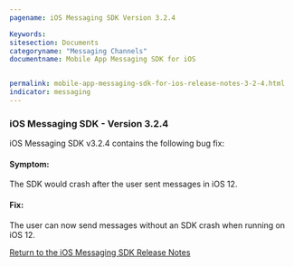 ```yaml
---
pagename: iOS Messaging SDK Version 3.2.4

Keywords:
sitesection: Documents
categoryname: "Messaging Channels"
documentname: Mobile App Messaging SDK for iOS


permalink: mobile-app-messaging-sdk-for-ios-release-notes-3-2-4.html
indicator: messaging
---
```


### iOS Messaging SDK - Version 3.2.4

iOS Messaging SDK v3.2.4 contains the following bug fix:

#### Symptom:

The SDK would crash after the user sent messages in iOS 12.

#### Fix:

The user can now send messages without an SDK crash when running on iOS 12.

<a href="/mobile-app-messaging-sdk-for-ios-all-release-notes.html">Return to the iOS Messaging SDK Release Notes</a>